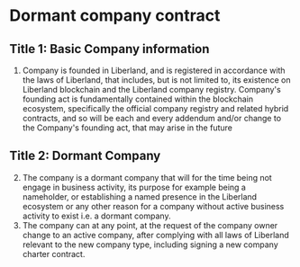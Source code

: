# Dormant company contract

## Title 1: Basic Company information

1. Company is founded in Liberland, and is registered in accordance with the laws of Liberland,
   that includes, but is not limited to, its existence on Liberland blockchain and the Liberland company registry.
   Company's founding act is fundamentally contained within the blockchain ecosystem, specifically the official company registry and related hybrid contracts,
   and so will be each and every addendum and/or change to the Company's founding act, that may arise in the future
## Title 2: Dormant Company
2. The company is a dormant company that will for the time being not engage in business activity, 
its purpose for example being a nameholder, or establishing a named presence in the Liberland ecosystem or any other reason for a company without active business activity to exist i.e. a dormant company.
3. The company can at any point, at the request of the company owner change to an active company, after complying with all laws of Liberland relevant to the new company type, including signing a new company charter contract.
